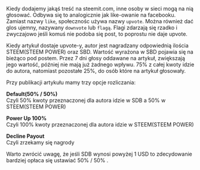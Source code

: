 Kiedy dodajemy jakąś treść na steemit.com, inne osoby w sieci mogą na nią głosować.
Odbywa się to analogicznie jak like-owanie na facebooku. Zamiast nazwy `like`, społecznośc używa nazwy `upvote`.
Można również dać glos ujemny, nazywany `downvote` lub `flagą`. Flagi zdarzają się rzadko i zwyczajowo jeśli komuś nie podoba się post,
to poprostu nie daje upvote.

Kiedy artykuł dostaje upvote-y, autor jest nagradzany odpowiednią ilościa STEEM(STEEM POWER) oraz SBD.
Wartość wyrażona w SBD pojawia się na bieżąco pod postem. Przez 7 dni głosy oddawane na artykuł, zwiększają jego wartość,
później nie mają już żadnego wpływu. 75% z całej kwoty idzie do autora, natomiast pozostałe 25%,
do osób które na artykuł głosowały. 

Przy publikacji artykułu mamy trzy opcje rozliczania:

**Default(50% / 50%)**  
Czyli 50% kwoty przeznaczonej dla autora idzie w SDB a 50% w STEEM(STEEM POWER)

**Power Up 100%**  
Czyli 100% kwoty przeznaczonej dla autora idzie w STEEM(STEEM POWER)

**Decline Payout**  
Czyli zrzekamy się nagrody

Warto zwrócić uwagę, że jeśli SDB wynosi powyżej 1 USD to zdecydowanie bardziej opłaca się ustawiać 50% / 50% .
